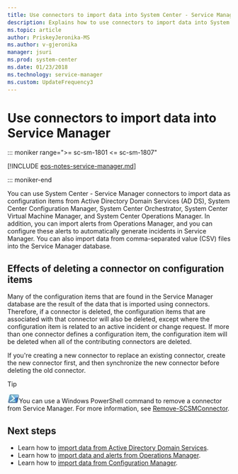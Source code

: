 ```yaml
---
title: Use connectors to import data into System Center - Service Manager
description: Explains how to use connectors to import data into System Center - Service Manager.
ms.topic: article
author: PriskeyJeronika-MS
ms.author: v-gjeronika
manager: jsuri
ms.prod: system-center
ms.date: 01/23/2018
ms.technology: service-manager
ms.custom: UpdateFrequency3
---
```


# Use connectors to import data into Service Manager

::: moniker range=">= sc-sm-1801 <= sc-sm-1807"

[!INCLUDE [eos-notes-service-manager.md](../includes/eos-notes-service-manager.md)]

::: moniker-end

You can use System Center - Service Manager connectors to import data as configuration items from Active Directory Domain Services (AD DS), System Center Configuration Manager, System Center Orchestrator, System Center Virtual Machine Manager, and System Center Operations Manager. In addition, you can import alerts from Operations Manager, and you can configure these alerts to automatically generate incidents in Service Manager. You can also import data from comma-separated value (CSV) files into the Service Manager database.

## Effects of deleting a connector on configuration items

Many of the configuration items that are found in the Service Manager database are the result of the data that is imported using connectors. Therefore, if a connector is deleted, the configuration items that are associated with that connector will also be deleted, except where the configuration item is related to an active incident or change request. If more than one connector defines a configuration item, the configuration item will be deleted when all of the contributing connectors are deleted.

If you're creating a new connector to replace an existing connector, create the new connector first, and then synchronize the new connector before deleting the old connector.

> [!TIP]
> ![PowerShell symbol](./media/import-data-connectors/pssymbol.png)You can use a Windows PowerShell command to remove a connector from Service Manager. For more information, see [Remove-SCSMConnector](/previous-versions/system-center/powershell/system-center-2012-r2/hh316239(v=sc.20)).

## Next steps

- Learn how to [import data from Active Directory Domain Services](import-data-ads.md).
- Learn how to [import data and alerts from Operations Manager](import-data-om.md).
- Learn how to [import data from Configuration Manager](import-data-cm.md).